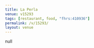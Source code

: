 ```yaml
---
title: La Perla
venue: v15293
tags: [restaurant, food, "fhrs:410936"]
permalink: /v/15293/
layout: venue
---
```

null